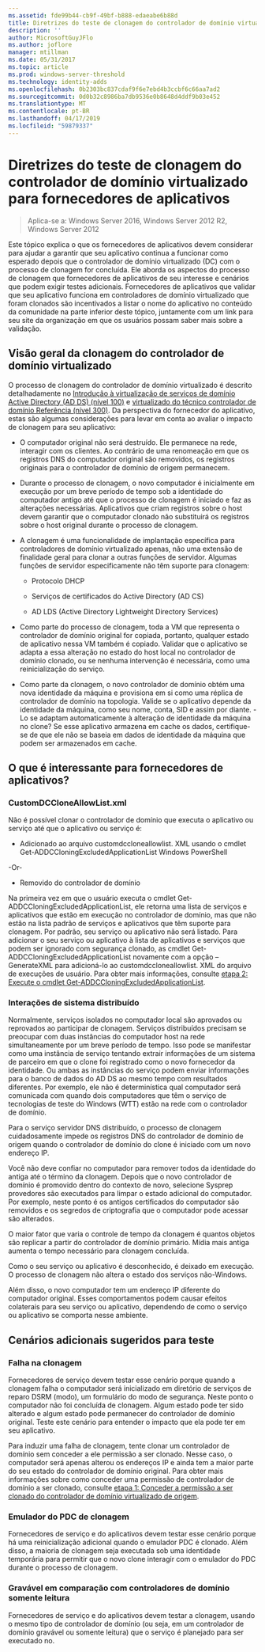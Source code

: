 ```yaml
---
ms.assetid: fde99b44-cb9f-49bf-b888-edaeabe6b88d
title: Diretrizes do teste de clonagem do controlador de domínio virtualizado para fornecedores de aplicativos
description: ''
author: MicrosoftGuyJFlo
ms.author: joflore
manager: mtillman
ms.date: 05/31/2017
ms.topic: article
ms.prod: windows-server-threshold
ms.technology: identity-adds
ms.openlocfilehash: 0b2303bc837cdaf9f6e7ebd4b3ccbf6c66aa7ad2
ms.sourcegitcommit: 0d0b32c8986ba7db9536e0b8648d4ddf9b03e452
ms.translationtype: MT
ms.contentlocale: pt-BR
ms.lasthandoff: 04/17/2019
ms.locfileid: "59879337"
---
```

# <a name="virtualized-domain-controller-cloning-test-guidance-for-application-vendors"></a>Diretrizes do teste de clonagem do controlador de domínio virtualizado para fornecedores de aplicativos

>Aplica-se a: Windows Server 2016, Windows Server 2012 R2, Windows Server 2012

Este tópico explica o que os fornecedores de aplicativos devem considerar para ajudar a garantir que seu aplicativo continua a funcionar como esperado depois que o controlador de domínio virtualizado (DC) com o processo de clonagem for concluída. Ele aborda os aspectos do processo de clonagem que fornecedores de aplicativos de seu interesse e cenários que podem exigir testes adicionais. Fornecedores de aplicativos que validar que seu aplicativo funciona em controladores de domínio virtualizado que foram clonados são incentivados a listar o nome do aplicativo no conteúdo da comunidade na parte inferior deste tópico, juntamente com um link para seu site da organização em que os usuários possam saber mais sobre a validação.  
  
## <a name="overview-of-virtualized-dc-cloning"></a>Visão geral da clonagem do controlador de domínio virtualizado  
O processo de clonagem do controlador de domínio virtualizado é descrito detalhadamente no [Introdução à virtualização de serviços de domínio Active Directory (AD DS) (nível 100)](https://technet.microsoft.com/library/hh831734.aspx) e [virtualizado do técnico controlador de domínio Referência (nível 300)](https://technet.microsoft.com/library/jj574214.aspx). Da perspectiva do fornecedor do aplicativo, estas são algumas considerações para levar em conta ao avaliar o impacto de clonagem para seu aplicativo:  
  
-   O computador original não será destruído. Ele permanece na rede, interagir com os clientes. Ao contrário de uma renomeação em que os registros DNS do computador original são removidos, os registros originais para o controlador de domínio de origem permanecem.  
  
-   Durante o processo de clonagem, o novo computador é inicialmente em execução por um breve período de tempo sob a identidade do computador antigo até que o processo de clonagem é iniciado e faz as alterações necessárias. Aplicativos que criam registros sobre o host devem garantir que o computador clonado não substituirá os registros sobre o host original durante o processo de clonagem.  
  
-   A clonagem é uma funcionalidade de implantação específica para controladores de domínio virtualizado apenas, não uma extensão de finalidade geral para clonar a outras funções de servidor. Algumas funções de servidor especificamente não têm suporte para clonagem:  
  
    -   Protocolo DHCP  
  
    -   Serviços de certificados do Active Directory (AD CS)  
  
    -   AD LDS (Active Directory Lightweight Directory Services)  
  
-   Como parte do processo de clonagem, toda a VM que representa o controlador de domínio original for copiada, portanto, qualquer estado de aplicativo nessa VM também é copiado. Validar que o aplicativo se adapta a essa alteração no estado do host local no controlador de domínio clonado, ou se nenhuma intervenção é necessária, como uma reinicialização do serviço.  
  
-   Como parte da clonagem, o novo controlador de domínio obtém uma nova identidade da máquina e provisiona em si como uma réplica de controlador de domínio na topologia. Valide se o aplicativo depende da identidade da máquina, como seu nome, conta, SID e assim por diante. -Lo se adaptam automaticamente à alteração de identidade da máquina no clone? Se esse aplicativo armazena em cache os dados, certifique-se de que ele não se baseia em dados de identidade da máquina que podem ser armazenados em cache.  
  
## <a name="what-is-interesting-for-application-vendors"></a>O que é interessante para fornecedores de aplicativos?  
  
### <a name="customdccloneallowlistxml"></a>CustomDCCloneAllowList.xml  
Não é possível clonar o controlador de domínio que executa o aplicativo ou serviço até que o aplicativo ou serviço é:  
  
-   Adicionado ao arquivo customdccloneallowlist. XML usando o cmdlet Get-ADDCCloningExcludedApplicationList Windows PowerShell  
  
-Or-  
  
-   Removido do controlador de domínio  
  
Na primeira vez em que o usuário executa o cmdlet Get-ADDCCloningExcludedApplicationList, ele retorna uma lista de serviços e aplicativos que estão em execução no controlador de domínio, mas que não estão na lista padrão de serviços e aplicativos que têm suporte para clonagem. Por padrão, seu serviço ou aplicativo não será listado. Para adicionar o seu serviço ou aplicativo à lista de aplicativos e serviços que podem ser ignorado com segurança clonado, as cmdlet Get-ADDCCloningExcludedApplicationList novamente com a opção – GenerateXML para adicioná-lo ao customdccloneallowlist. XML do arquivo de execuções de usuário. Para obter mais informações, consulte [etapa 2: Execute o cmdlet Get-ADDCCloningExcludedApplicationList](https://technet.microsoft.com/library/hh831734.aspx#bkmk6_run_get_addccloningexcludedapplicationlist_cmdlet).  
  
### <a name="distributed-system-interactions"></a>Interações de sistema distribuído  
Normalmente, serviços isolados no computador local são aprovados ou reprovados ao participar de clonagem. Serviços distribuídos precisam se preocupar com duas instâncias do computador host na rede simultaneamente por um breve período de tempo. Isso pode se manifestar como uma instância de serviço tentando extrair informações de um sistema de parceiro em que o clone foi registrado como o novo fornecedor da identidade. Ou ambas as instâncias do serviço podem enviar informações para o banco de dados do AD DS ao mesmo tempo com resultados diferentes. Por exemplo, ele não é determinística qual computador será comunicada com quando dois computadores que têm o serviço de tecnologias de teste do Windows (WTT) estão na rede com o controlador de domínio.  
  
Para o serviço servidor DNS distribuído, o processo de clonagem cuidadosamente impede os registros DNS do controlador de domínio de origem quando o controlador de domínio do clone é iniciado com um novo endereço IP.  
  
Você não deve confiar no computador para remover todos da identidade do antiga até o término da clonagem. Depois que o novo controlador de domínio é promovido dentro do contexto de novo, selecione Sysprep provedores são executados para limpar o estado adicional do computador. Por exemplo, neste ponto é os antigos certificados do computador são removidos e os segredos de criptografia que o computador pode acessar são alterados.  
  
O maior fator que varia o controle de tempo da clonagem é quantos objetos são replicar a partir do controlador de domínio primário. Mídia mais antiga aumenta o tempo necessário para clonagem concluída.  
  
Como o seu serviço ou aplicativo é desconhecido, é deixado em execução. O processo de clonagem não altera o estado dos serviços não-Windows.  
  
Além disso, o novo computador tem um endereço IP diferente do computador original. Esses comportamentos podem causar efeitos colaterais para seu serviço ou aplicativo, dependendo de como o serviço ou aplicativo se comporta nesse ambiente.  
  
## <a name="additional-scenarios-suggested-for-testing"></a>Cenários adicionais sugeridos para teste  
  
### <a name="cloning-failure"></a>Falha na clonagem  
Fornecedores de serviço devem testar esse cenário porque quando a clonagem falha o computador será inicializado em diretório de serviços de reparo DSRM (modo), um formulário do modo de segurança. Neste ponto o computador não foi concluída de clonagem. Algum estado pode ter sido alterado e algum estado pode permanecer do controlador de domínio original. Teste este cenário para entender o impacto que ela pode ter em seu aplicativo.  
  
Para induzir uma falha de clonagem, tente clonar um controlador de domínio sem conceder a ele permissão a ser clonado. Nesse caso, o computador será apenas alterou os endereços IP e ainda tem a maior parte do seu estado do controlador de domínio original. Para obter mais informações sobre como conceder uma permissão de controlador de domínio a ser clonado, consulte [etapa 1: Conceder a permissão a ser clonado do controlador de domínio virtualizado de origem](https://technet.microsoft.com/library/hh831734.aspx#bkmk4_grant_source).  
  
### <a name="pdc-emulator-cloning"></a>Emulador do PDC de clonagem  
Fornecedores de serviço e do aplicativos devem testar esse cenário porque há uma reinicialização adicional quando o emulador PDC é clonado. Além disso, a maioria de clonagem seja executada sob uma identidade temporária para permitir que o novo clone interagir com o emulador do PDC durante o processo de clonagem.  
  
### <a name="writable-versus-read-only-domain-controllers"></a>Gravável em comparação com controladores de domínio somente leitura  
Fornecedores de serviço e do aplicativos devem testar a clonagem, usando o mesmo tipo de controlador de domínio (ou seja, em um controlador de domínio gravável ou somente leitura) que o serviço é planejado para ser executado no.  
  


